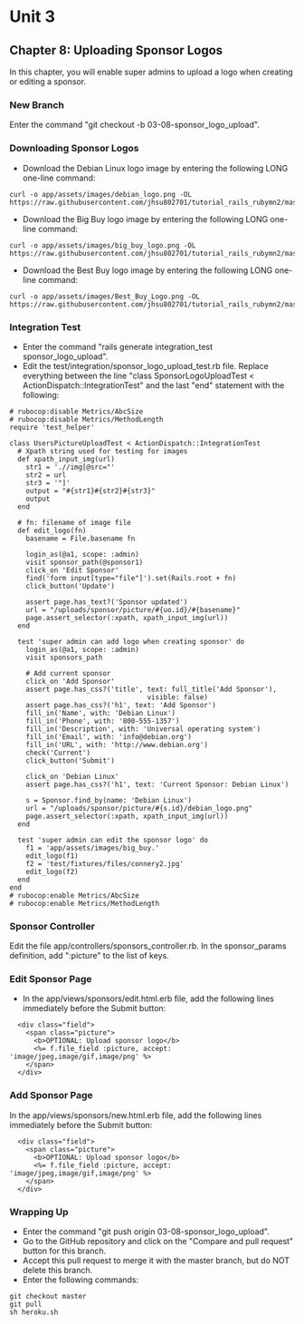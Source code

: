 # Unit 3
## Chapter 8: Uploading Sponsor Logos

In this chapter, you will enable super admins to upload a logo when creating or editing a sponsor.

### New Branch
Enter the command "git checkout -b 03-08-sponsor_logo_upload".

### Downloading Sponsor Logos
* Download the Debian Linux logo image by entering the following LONG one-line command:
```
curl -o app/assets/images/debian_logo.png -OL https://raw.githubusercontent.com/jhsu802701/tutorial_rails_rubymn2/master/images/debian_logo.png
```
* Download the Big Buy logo image by entering the following LONG one-line command:
```
curl -o app/assets/images/big_buy_logo.png -OL https://raw.githubusercontent.com/jhsu802701/tutorial_rails_rubymn2/master/images/big_buy_logo.png
```
* Download the Best Buy logo image by entering the following LONG one-line command:
```
curl -o app/assets/images/Best_Buy_Logo.png -OL https://raw.githubusercontent.com/jhsu802701/tutorial_rails_rubymn2/master/images/Best_Buy_Logo.png
```

### Integration Test
* Enter the command "rails generate integration_test sponsor_logo_upload".
* Edit the test/integration/sponsor_logo_upload_test.rb file.  Replace everything between the line "class SponsorLogoUploadTest < ActionDispatch::IntegrationTest" and the last "end" statement with the following:
```
# rubocop:disable Metrics/AbcSize
# rubocop:disable Metrics/MethodLength
require 'test_helper'

class UsersPictureUploadTest < ActionDispatch::IntegrationTest
  # Xpath string used for testing for images
  def xpath_input_img(url)
    str1 = './/img[@src="'
    str2 = url
    str3 = '"]'
    output = "#{str1}#{str2}#{str3}"
    output
  end

  # fn: filename of image file
  def edit_logo(fn)
    basename = File.basename fn
    
    login_as(@a1, scope: :admin)
    visit sponsor_path(@sponsor1)
    click_on 'Edit Sponsor'
    find('form input[type="file"]').set(Rails.root + fn)
    click_button('Update')

    assert page.has_text?('Sponsor updated')
    url = "/uploads/sponsor/picture/#{uo.id}/#{basename}"
    page.assert_selector(:xpath, xpath_input_img(url))
  end

  test 'super admin can add logo when creating sponsor' do
    login_as(@a1, scope: :admin)
    visit sponsors_path

    # Add current sponsor
    click_on 'Add Sponsor'
    assert page.has_css?('title', text: full_title('Add Sponsor'),
                                  visible: false)
    assert page.has_css?('h1', text: 'Add Sponsor')
    fill_in('Name', with: 'Debian Linux')
    fill_in('Phone', with: '800-555-1357')
    fill_in('Description', with: 'Universal operating system')
    fill_in('Email', with: 'info@debian.org')
    fill_in('URL', with: 'http://www.debian.org')
    check('Current')
    click_button('Submit')
    
    click_on 'Debian Linux'
    assert page.has_css?('h1', text: 'Current Sponsor: Debian Linux')

    s = Sponsor.find_by(name: 'Debian Linux')
    url = "/uploads/sponsor/picture/#{s.id}/debian_logo.png"
    page.assert_selector(:xpath, xpath_input_img(url))
  end

  test 'super admin can edit the sponsor logo' do
    f1 = 'app/assets/images/big_buy.'
    edit_logo(f1)
    f2 = 'test/fixtures/files/connery2.jpg'
    edit_logo(f2)
  end
end
# rubocop:enable Metrics/AbcSize
# rubocop:enable Metrics/MethodLength
```

### Sponsor Controller
Edit the file app/controllers/sponsors_controller.rb. In the sponsor_params definition, add ":picture" to the list of keys.

### Edit Sponsor Page
* In the app/views/sponsors/edit.html.erb file, add the following lines immediately before the Submit button:
```
  <div class="field">
    <span class="picture">
      <b>OPTIONAL: Upload sponsor logo</b>
      <%= f.file_field :picture, accept: 'image/jpeg,image/gif,image/png' %>
    </span>
  </div>
```

### Add Sponsor Page
In the app/views/sponsors/new.html.erb file, add the following lines immediately before the Submit button:
```
  <div class="field">
    <span class="picture">
      <b>OPTIONAL: Upload sponsor logo</b>
      <%= f.file_field :picture, accept: 'image/jpeg,image/gif,image/png' %>
    </span>
  </div>
```

### Wrapping Up
* Enter the command "git push origin 03-08-sponsor_logo_upload".
* Go to the GitHub repository and click on the "Compare and pull request" button for this branch.
* Accept this pull request to merge it with the master branch, but do NOT delete this branch.
* Enter the following commands:
```
git checkout master
git pull
sh heroku.sh
```
